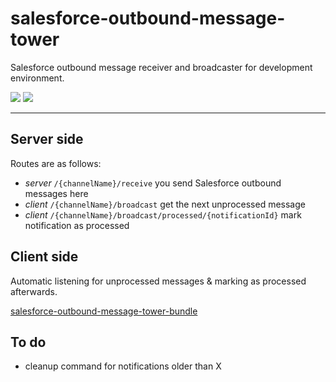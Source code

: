 # salesforce-outbound-message-tower
Salesforce outbound message receiver and broadcaster for development environment. 

![](https://img.shields.io/github/v/release/comsave/salesforce-outbound-message-tower)
![](https://img.shields.io/travis/comsave/salesforce-outbound-message-tower)

---
## Server side
Routes are as follows:

* *server* `/{channelName}/receive` you send Salesforce outbound messages here
* *client* `/{channelName}/broadcast` get the next unprocessed message 
* *client* `/{channelName}/broadcast/processed/{notificationId}` mark notification as processed 

## Client side
Automatic listening for unprocessed messages & marking as processed afterwards.

[salesforce-outbound-message-tower-bundle](https://github.com/comsave/salesforce-outbound-message-tower-bundle)

## To do
* cleanup command for notifications older than X

